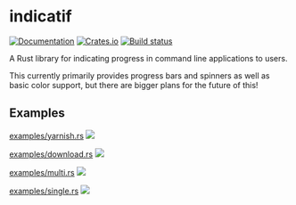 # indicatif

[![Documentation](https://docs.rs/indicatif/badge.svg)](https://docs.rs/indicatif/)
[![Crates.io](https://img.shields.io/crates/v/indicatif.svg)](https://crates.io/crates/indicatif)
[![Build status](https://github.com/console-rs/indicatif/workflows/CI/badge.svg)](https://github.com/console-rs/indicatif/actions/workflows/rust.yml)

A Rust library for indicating progress in command line applications to users.

This currently primarily provides progress bars and spinners as well as basic
color support, but there are bigger plans for the future of this!

## Examples

[examples/yarnish.rs](examples/yarnish.rs)
<img src="https://github.com/mitsuhiko/indicatif/blob/main/screenshots/yarn.gif?raw=true">

[examples/download.rs](examples/download.rs)
<img src="https://github.com/mitsuhiko/indicatif/blob/main/screenshots/download.gif?raw=true">

[examples/multi.rs](examples/multi.rs)
<img src="https://github.com/mitsuhiko/indicatif/blob/main/screenshots/multi-progress.gif?raw=true">

[examples/single.rs](examples/single.rs)
<img src="https://github.com/mitsuhiko/indicatif/blob/main/screenshots/single.gif?raw=true">
